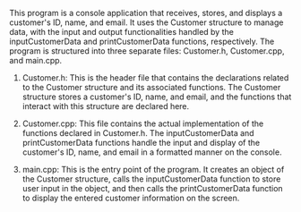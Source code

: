 This program is a console application that receives, stores, and displays a customer's ID, name, and email. It uses the Customer structure to manage data, with the input and output functionalities handled by the inputCustomerData and printCustomerData functions, respectively. The program is structured into three separate files: Customer.h, Customer.cpp, and main.cpp.

1. Customer.h: This is the header file that contains the declarations related to the Customer structure and its associated functions. The Customer structure stores a customer's ID, name, and email, and the functions that interact with this structure are declared here.

2. Customer.cpp: This file contains the actual implementation of the functions declared in Customer.h. The inputCustomerData and printCustomerData functions handle the input and display of the customer's ID, name, and email in a formatted manner on the console.

3. main.cpp: This is the entry point of the program. It creates an object of the Customer structure, calls the inputCustomerData function to store user input in the object, and then calls the printCustomerData function to display the entered customer information on the screen.
